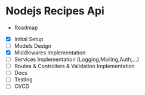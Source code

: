 # Nodejs Recipes Api

- Roadmap

* [x] Initial Setup
* [ ] Models Design
* [x] Middlewares Implementation
* [ ] Services Implementation (Logging,Mailing,Auth,...)
* [ ] Routes & Controllers & Validation Implementation
* [ ] Docs
* [ ] Testing
* [ ] CI/CD

